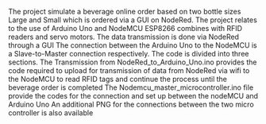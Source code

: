 The project simulate a beverage online order based on two bottle sizes Large and Small which is ordered via a GUI on NodeRed.
The project relates to the use of Arduino Uno and NodeMCU ESP8266 combines with RFID readers and servo motors.
The data transmission is done via NodeRed through a GUI
The connection between the Arduino Uno to the NodeMCU is a Slave-to-Master connection respectively.
The code is divided into three sections.
The Transmission from NodeRed_to_Arduino_Uno.ino provides the code required to upload for transmission of data from NodeRed via wifi to the NodeMCU to read RFID tags and continue the process until the beverage order is completed
The Nodemcu_master_microcontroller.ino file provide the codes for the connection and set up between the nodeMCU and Arduino Uno
An additional PNG for the connections between the two micro controller is also available
